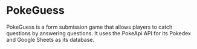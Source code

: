 # PokeGuess
PokeGuess is a form submission game that allows players to catch questions by answering questions. It uses the PokeApi API for its Pokedex and Google Sheets as its database.
